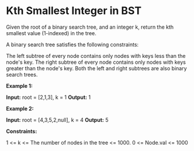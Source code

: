 # Kth Smallest Integer in BST

Given the root of a binary search tree, and an integer k, return the kth smallest value (1-indexed) in the tree.

A binary search tree satisfies the following constraints:

The left subtree of every node contains only nodes with keys less than the node's key.
The right subtree of every node contains only nodes with keys greater than the node's key.
Both the left and right subtrees are also binary search trees.

**Example 1:**

**Input:** root = [2,1,3], k = 1
**Output:** 1

**Example 2:**

**Input:** root = [4,3,5,2,null], k = 4
**Output:** 5

**Constraints:**

1 <= k <= The number of nodes in the tree <= 1000.
0 <= Node.val <= 1000
